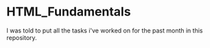 # HTML_Fundamentals

I was told to put all the tasks i've worked on for the past month in this repository.
